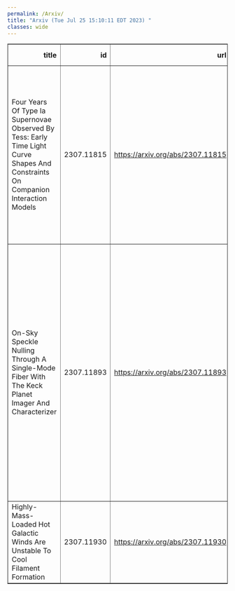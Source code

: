 ```yaml
---
permalink: /Arxiv/
title: "Arxiv (Tue Jul 25 15:10:11 EDT 2023) "
classes: wide
---
```

<table border="1" class="dataframe">
  <thead>
    <tr style="text-align: right;">
      <th>title</th>
      <th>id</th>
      <th>url</th>
      <th>authors</th>
      <th>Local Authors</th>
    </tr>
  </thead>
  <tbody>
    <tr>
      <td>Four Years Of Type Ia Supernovae Observed By Tess: Early Time Light   Curve Shapes And Constraints On Companion Interaction Models</td>
      <td>2307.11815</td>
      <td><a href="https://arxiv.org/abs/2307.11815" target="_blank">https://arxiv.org/abs/2307.11815</a></td>
      <td>M. M. Fausnaugh, P. J. Valleley, M. A. Tucker, C. S. Kochanek, B. J. Shappee, George R. Ricker, Roland Vanderspek, Manan Agarwal, Tansu Daylan, Rahul Jayaraman, Rebekah Hounsell, Daniel Muthukrishna</td>
      <td>Christopher Kochanek, Michael Tucker</td>
    </tr>
    <tr>
      <td>On-Sky Speckle Nulling Through A Single-Mode Fiber With The Keck Planet   Imager And Characterizer</td>
      <td>2307.11893</td>
      <td><a href="https://arxiv.org/abs/2307.11893" target="_blank">https://arxiv.org/abs/2307.11893</a></td>
      <td>Yinzi Xin, Jerry W. Xuan, Dimitri Mawet, Jason Wangc, Garreth Ruane, Daniel Echeverri, Nemanja Jovanovic, Clarissa Do'O, Michael Fitzgerald, Katelyn Horstman, Chih-Chun Hsu, Joshua Liberman, Ronald A. Lopez, Caprice L. Phillips, Bin B. Ren, Jean-Baptiste Ruffio, Ben Sappey</td>
      <td>Caprice Phillips</td>
    </tr>
    <tr>
      <td>Highly-Mass-Loaded Hot Galactic Winds Are Unstable To Cool Filament   Formation</td>
      <td>2307.11930</td>
      <td><a href="https://arxiv.org/abs/2307.11930" target="_blank">https://arxiv.org/abs/2307.11930</a></td>
      <td>Dustin D. Nguyen, Todd A. Thompson, Evan E. Schneider, Ashley P. Tarrant</td>
      <td>Dustin Nguyen, Todd A. Thompson, Todd Thompson</td>
    </tr>
  </tbody>
</table>